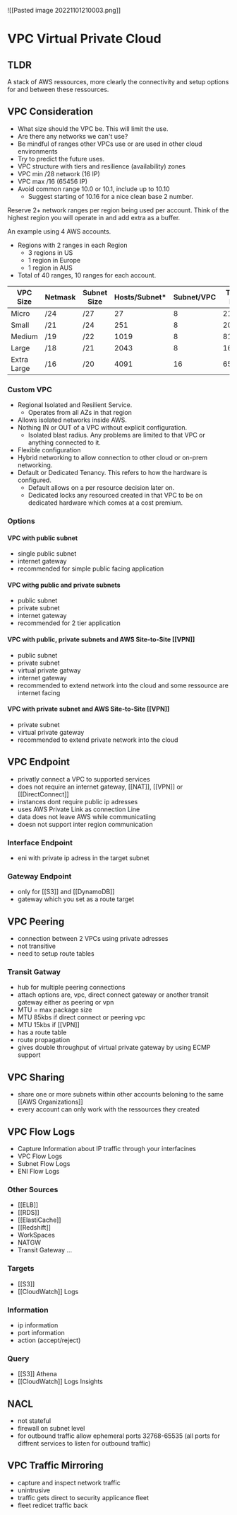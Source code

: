 ![[Pasted image 20221101210003.png]]
# VPC Virtual Private Cloud

## TLDR
A stack of AWS ressources, more clearly the connectivity and setup options for and between these ressources.

## VPC Consideration

-   What size should the VPC be. This will limit the use.
-   Are there any networks we can't use?
-   Be mindful of ranges other VPCs use or are used in other cloud environments
-   Try to predict the future uses.
-   VPC structure with tiers and resilience (availability) zones
-   VPC min /28 network (16 IP)
-   VPC max /16 (65456 IP)
-   Avoid common range 10.0 or 10.1, include up to 10.10
    -   Suggest starting of 10.16 for a nice clean base 2 number.

Reserve 2+ network ranges per region being used per account. Think of the highest region you will operate in and add extra as a buffer.

An example using 4 AWS accounts.

-   Regions with 2 ranges in each Region
    -   3 regions in US
    -   1 region in Europe
    -   1 region in AUS
-   Total of 40 ranges, 10 ranges for each account.

| VPC Size    | Netmask | Subnet Size | Hosts/Subnet* | Subnet/VPC | Total IPs |
| ----------- | ------- | ----------- | ------------- | ---------- | --------- |
| Micro       | /24     | /27         | 27            | 8          | 216       |
| Small       | /21     | /24         | 251           | 8          | 2008      |
| Medium      | /19     | /22         | 1019          | 8          | 8152      |
| Large       | /18     | /21         | 2043          | 8          | 16344     |
| Extra Large | /16     | /20         | 4091          | 16         | 65456     |


### Custom VPC

-   Regional Isolated and Resilient Service.
    -   Operates from all AZs in that region
-   Allows isolated networks inside AWS.
-   Nothing IN or OUT of a VPC without explicit configuration.
    -   Isolated blast radius. Any problems are limited to that VPC or anything connected to it.
-   Flexible configuration
-   Hybrid networking to allow connection to other cloud or on-prem networking.
-   Default or Dedicated Tenancy. This refers to how the hardware is configured.
    -   Default allows on a per resource decision later on.
    -   Dedicated locks any resourced created in that VPC to be on dedicated hardware which comes at a cost premium.


### Options

#### VPC with public subnet
- single public subnet
- internet gateway
- recommended for simple public facing application

#### VPC withg public and private subnets
- public subnet
- private subnet
- internet gateway
- recommended for 2 tier application

#### VPC with public, private subnets and AWS Site-to-Site [[VPN]]
- public subnet
- private subnet
- virtual private gatway
- internet gateway
- recommended to extend network into the cloud and some ressource are internet facing

#### VPC with private subnet and AWS Site-to-Site [[VPN]]
- private subnet
- virtual private gateway
- recommended to extend private network into the cloud

## VPC Endpoint
- privatly connect a VPC to supported services 
- does not require an internet gateway, [[NAT]], [[VPN]] or [[DirectConnect]]
- instances dont require public ip adresses
- uses AWS Private Link as connection Line
- data does not leave AWS while communicatiing
- doesn not support inter region communication

### Interface Endpoint
- eni with private ip adress in the target subnet

### Gateway Endpoint
- only for [[S3]] and [[DynamoDB]]
- gateway which you set as a route target 

## VPC Peering
- connection between 2 VPCs using private adresses
- not transitive
- need to setup route tables

### Transit Gatway
- hub for multiple peering connections
- attach options are, vpc, direct connect gateway or another transit gateway either as peering or vpn
- MTU = max package size
- MTU 85kbs if direct connect or peering vpc
- MTU 15kbs if [[VPN]]
- has a route table
- route propagation
- gives double throughput of virtual private gateway by using ECMP support

## VPC Sharing
- share one or more subnets within other accounts beloning to the same [[AWS Organizations]]
- every account can only work with the ressources they created

## VPC Flow Logs
- Capture Information about IP traffic through your interfacines
- VPC Flow Logs
- Subnet Flow Logs
- ENI Flow Logs

### Other Sources
- [[ELB]]
- [[RDS]]
- [[ElastiCache]]
- [[Redshift]]
- WorkSpaces 
- NATGW
- Transit Gateway
...


### Targets
- [[S3]]
- [[CloudWatch]] Logs
### Information
- ip information
- port information
- action (accept/reject)

### Query
- [[S3]] Athena
- [[CloudWatch]] Logs Insights

## NACL
- not stateful
- firewall on subnet level
- for outbound traffic allow ephemeral ports 32768-65535 (all ports for diffrent services to listen for outbound traffic)

## VPC Traffic Mirroring
- capture and inspect network traffic
- unintrusive
- traffic gets direct to security applicance fleet
- fleet redicet traffic back